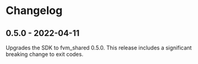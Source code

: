 # Changelog

## 0.5.0 - 2022-04-11

Upgrades the SDK to fvm_shared 0.5.0. This release includes a significant breaking change to exit codes.
